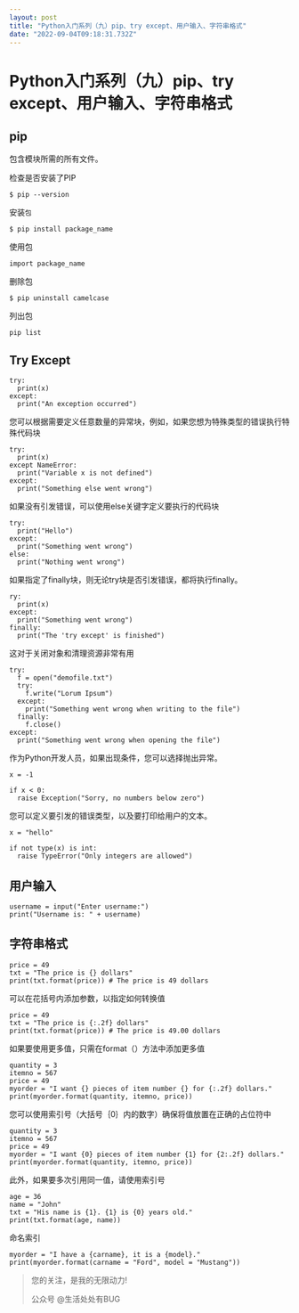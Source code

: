 ```yaml
---
layout: post
title: "Python入门系列（九）pip、try except、用户输入、字符串格式"
date: "2022-09-04T09:18:31.732Z"
---
```

Python入门系列（九）pip、try except、用户输入、字符串格式
======================================

pip
---

包含模块所需的所有文件。

检查是否安装了PIP

    $ pip --version
    

安装`包`

    $ pip install package_name
    

使用包

    import package_name
    

删除包

    $ pip uninstall camelcase
    

列出包

    pip list
    

Try Except
----------

    try:
      print(x)
    except:
      print("An exception occurred")
    

您可以根据需要定义任意数量的异常块，例如，如果您想为特殊类型的错误执行特殊代码块

    try:
      print(x)
    except NameError:
      print("Variable x is not defined")
    except:
      print("Something else went wrong")
    

如果没有引发错误，可以使用else关键字定义要执行的代码块

    try:
      print("Hello")
    except:
      print("Something went wrong")
    else:
      print("Nothing went wrong")
    

如果指定了finally块，则无论try块是否引发错误，都将执行finally。

    ry:
      print(x)
    except:
      print("Something went wrong")
    finally:
      print("The 'try except' is finished")
    

这对于关闭对象和清理资源非常有用

    try:
      f = open("demofile.txt")
      try:
        f.write("Lorum Ipsum")
      except:
        print("Something went wrong when writing to the file")
      finally:
        f.close()
    except:
      print("Something went wrong when opening the file")
    

作为Python开发人员，如果出现条件，您可以选择抛出异常。

    x = -1
    
    if x < 0:
      raise Exception("Sorry, no numbers below zero")
    

您可以定义要引发的错误类型，以及要打印给用户的文本。

    x = "hello"
    
    if not type(x) is int:
      raise TypeError("Only integers are allowed")
    

用户输入
----

    username = input("Enter username:")
    print("Username is: " + username)
    

字符串格式
-----

    price = 49
    txt = "The price is {} dollars"
    print(txt.format(price)) # The price is 49 dollars
    

可以在花括号内添加参数，以指定如何转换值

    price = 49
    txt = "The price is {:.2f} dollars"
    print(txt.format(price)) # The price is 49.00 dollars
    

如果要使用更多值，只需在format（）方法中添加更多值

    quantity = 3
    itemno = 567
    price = 49
    myorder = "I want {} pieces of item number {} for {:.2f} dollars."
    print(myorder.format(quantity, itemno, price))
    

您可以使用索引号（大括号｛0｝内的数字）确保将值放置在正确的占位符中

    quantity = 3
    itemno = 567
    price = 49
    myorder = "I want {0} pieces of item number {1} for {2:.2f} dollars."
    print(myorder.format(quantity, itemno, price))
    

此外，如果要多次引用同一值，请使用索引号

    age = 36
    name = "John"
    txt = "His name is {1}. {1} is {0} years old."
    print(txt.format(age, name))
    

命名索引

    myorder = "I have a {carname}, it is a {model}."
    print(myorder.format(carname = "Ford", model = "Mustang"))
    

> 您的关注，是我的无限动力!
> 
> 公众号 @生活处处有BUG